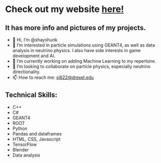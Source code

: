 # Check out my website [here!](https://shayshunk.github.io)
## It has more info and pictures of my projects.

- 👋 Hi, I’m @shayshunk
- 👀 I’m interested in particle simulations using GEANT4, as well as data analysis in neutrino physics. I also have side interests in game development and AI. 
- 🌱 I’m currently working on adding Machine Learning to my repertoire. 
- 💞️ I’m looking to collaborate on particle physics, especially neutrino directionality. 
- 📫 How to reach me: sj622@drexel.edu

<!---
shayshunk/shayshunk is a ✨ special ✨ repository because its `README.md` (this file) appears on your GitHub profile.
You can click the Preview link to take a look at your changes.
--->
<h2>
  Technical Skills:
</h2>

 * C++
 * C#
 * GEANT4
 * ROOT
 * Python
 * Pandas and dataframes
 * HTML, CSS, Javascript
 * TensorFlow
 * Blender
 * Data analysis
